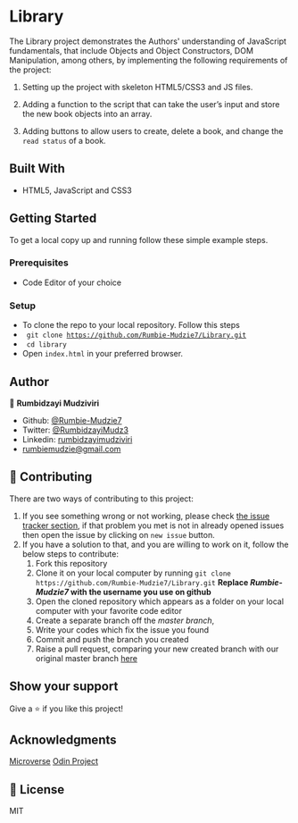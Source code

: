 # Library
The Library project demonstrates the Authors' understanding of JavaScript fundamentals, that include Objects and Object Constructors, DOM Manipulation, among others, by implementing the following requirements of the project:

1. Setting up the project with skeleton HTML5/CSS3 and JS files.

2. Adding a function to the script that can take the user’s input and store the new book objects into an array.

3. Adding buttons to allow users to create, delete a book, and change the `read status` of a book.



## Built With

- HTML5, JavaScript and CSS3


## Getting Started

To get a local copy up and running follow these simple example steps.

### Prerequisites

- Code Editor of your choice

### Setup

- To clone the repo to your local repository. Follow this steps
- <code> git clone https://github.com/Rumbie-Mudzie7/Library.git</code>
- <code> cd library</code>
- Open `index.html` in your preferred browser.


## Author

:bust_in_silhouette: **Rumbidzayi Mudziviri**
- Github: [@Rumbie-Mudzie7](https://github.com/Rumbie-Mudzie7)
- Twitter: [@RumbidzayiMudz3](https://twitter.com/RumbidzayiMudz3)
- Linkedin: [rumbidzayimudziviri](https://www.linkedin.com/in/rumbidzayi-mudziviri)
- rumbiemudzie@gmail.com

## :handshake: Contributing

There are two ways of contributing to this project:
1.  If you see something wrong or not working, please check [the issue tracker section](https://github.com/Rumbie-Mudzie7/Library/issues), if that problem you met is not in already opened issues then open the issue by clicking on `new issue` button.
2.  If you have a solution to that, and you are willing to work on it, follow the below steps to contribute:
    1.  Fork this repository
    1.  Clone it on your local computer by running `git clone https://github.com/Rumbie-Mudzie7/Library.git` __Replace *Rumbie-Mudzie7* with the username you use on github__
    1.  Open the cloned repository which appears as a folder on your local computer with your favorite code editor
    1.  Create a separate branch off the *master branch*,
    1.  Write your codes which fix the issue you found
    1.  Commit and push the branch you created
    1.  Raise a pull request, comparing your new created branch with our original master branch [here](https://github.com/Rumbie-Mudzie7/Library)



## Show your support

Give a :star:️ if you like this project!

## Acknowledgments
[Microverse](https://www.microverse.org)
[Odin Project](https://www.theodinproject.com/courses/javascript/lessons/library)

## :memo: License

MIT
